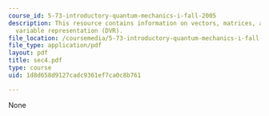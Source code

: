 ```yaml
---
course_id: 5-73-introductory-quantum-mechanics-i-fall-2005
description: This resource contains information on vectors, matrices, and discrete
  variable representation (DVR).
file_location: /coursemedia/5-73-introductory-quantum-mechanics-i-fall-2005/1d8d658d9127cadc9361ef7ca0c8b761_sec4.pdf
file_type: application/pdf
layout: pdf
title: sec4.pdf
type: course
uid: 1d8d658d9127cadc9361ef7ca0c8b761

---
```

None